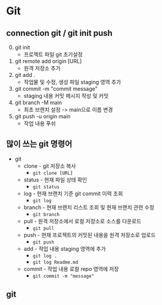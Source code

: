 # Git
## connection git / git init push
0. git init
    - 프로젝트 파일 git 초기설정
1. git remote add origin [URL]
    - 원격 저장소 추가
2. git add .
    - 작업물 및 수정, 생성 파일 staging 영역 추가
3. git commit -m "commit message"
    - staging 내용 커밋 메시지 작성 및 커밋
4. git branch -M main
    - 최초 브랜치 설정 -> main으로 이름 변경
5. git push -u origin main
    - 작업 내용 푸쉬

## 많이 쓰는 git 명령어
- git 
    - clone - git 저장소 복사
        - `git clone [URL]`
    - status - 현재 파일 상태 확인
        - `git status`
    - log - 현재 브랜치 기준 git commit 이력 조회
        - `git log`
    - branch - 현재 브랜치 리스트 조회 및 현재 브랜치 관련 수정
        - `git branch`
    - pull - 원격 저장소에서 로컬 저장소로 소스를 다운로드
        - `git pull`
    - push - 현재 프로젝트의 커밋된 내용을 원격 저장소로 업로드
        - `git push`
    - add - 작업 내용 staging 영역에 추가
        - `git log .`
        - `git log Readme.md`
    - commit - 작업 내용 로컬 repo 영역에 저장
        - `git commit -m "message"`

## git 